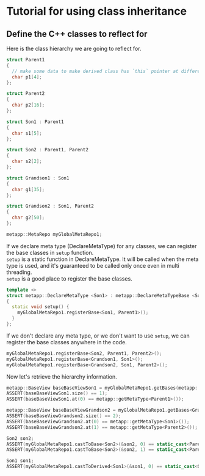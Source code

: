 [//]: # (Auto generated file, don't modify this file.)

# Tutorial for using class inheritance

## Define the C++ classes to reflect for

Here is the class hierarchy we are going to reflect for.

```c++
struct Parent1
{
  // make some data to make derived class has `this` pointer at different address
  char p1[4];
};

struct Parent2
{
  char p2[16];
};

struct Son1 : Parent1
{
  char s1[5];
};

struct Son2 : Parent1, Parent2
{
  char s2[2];
};

struct Grandson1 : Son1
{
  char g1[35];
};

struct Grandson2 : Son1, Parent2
{
  char g2[50];
};
```

```c++
metapp::MetaRepo myGlobalMetaRepo1;
```

If we declare meta type (DeclareMetaType) for any classes, we can register the base classes in `setup` function.  
`setup` is a static function in DeclareMetaType. It will be called when the meta type is used,
and it's guaranteed to be called only once even in multi threading.  
`setup` is a good place to register the base classes.

```c++
template <>
struct metapp::DeclareMetaType <Son1> : metapp::DeclareMetaTypeBase <Son1>
{
  static void setup() {
    myGlobalMetaRepo1.registerBase<Son1, Parent1>();
  }
};
```

If we don't declare any meta type, or we don't want to use `setup`,
we can register the base classes anywhere in the code.

```c++
myGlobalMetaRepo1.registerBase<Son2, Parent1, Parent2>();
myGlobalMetaRepo1.registerBase<Grandson1, Son1>();
myGlobalMetaRepo1.registerBase<Grandson2, Son1, Parent2>();
```

Now let's retrieve the hierarchy information.

```c++
metapp::BaseView baseBaseViewSon1 = myGlobalMetaRepo1.getBases(metapp::getMetaType<Son1>());
ASSERT(baseBaseViewSon1.size() == 1);
ASSERT(baseBaseViewSon1.at(0) == metapp::getMetaType<Parent1>());

metapp::BaseView baseBaseViewGrandson2 = myGlobalMetaRepo1.getBases<Grandson2>();
ASSERT(baseBaseViewGrandson2.size() == 2);
ASSERT(baseBaseViewGrandson2.at(0) == metapp::getMetaType<Son1>());
ASSERT(baseBaseViewGrandson2.at(1) == metapp::getMetaType<Parent2>());

Son2 son2;
ASSERT(myGlobalMetaRepo1.castToBase<Son2>(&son2, 0) == static_cast<Parent1 *>(&son2));
ASSERT(myGlobalMetaRepo1.castToBase<Son2>(&son2, 1) == static_cast<Parent2 *>(&son2));

Son1 son1;
ASSERT(myGlobalMetaRepo1.castToDerived<Son1>(&son1, 0) == static_cast<Grandson1 *>(&son1));
```
